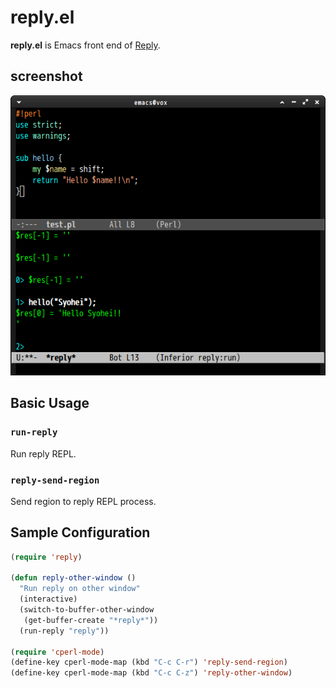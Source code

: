 # reply.el
**reply.el** is Emacs front end of [Reply](https://github.com/doy/reply).


## screenshot

![git-messenger.el](image/reply1.png)


## Basic Usage

### `run-reply`

Run reply REPL.

### `reply-send-region`

Send region to reply REPL process.


## Sample Configuration

```lisp
(require 'reply)

(defun reply-other-window ()
  "Run reply on other window"
  (interactive)
  (switch-to-buffer-other-window
   (get-buffer-create "*reply*"))
  (run-reply "reply"))

(require 'cperl-mode)
(define-key cperl-mode-map (kbd "C-c C-r") 'reply-send-region)
(define-key cperl-mode-map (kbd "C-c C-z") 'reply-other-window)
```
